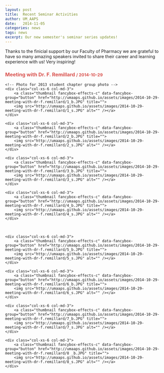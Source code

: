 ```yaml
---
layout: post
title:  Recent Seminar Activities
author: UM_AAPS
date:   2014-11-05
categories: news
tags: news
excerpt: Our new semester's seminar series updates!
---
```


Thanks to the finicial support by our Faculty of Pharmacy we are grateful to have so many amazing speakers invited to share their career and learning experience with us! Very inspiring!


<div class="row marketing">

<section id="transitions" class="col-xs-12">
    <div class="page-header">
        <h3 style="color:#d9534f">Meeting with Dr. F. Remillard <small>/ 2014-10-29</small></h3>
    </div>
    
    <!-- Photo for 2013 student chapter group photo -->    
    <div class="col-xs-6 col-md-3">
        <a class="thumbnail fancybox-effects-c" data-fancybox-group="button" href="http://umaaps.github.io/assets/images/2014-10-29-meeting-with-dr-f.remillard/1_b.JPG" title="">
        <img src="http://umaaps.github.io/assets/images/2014-10-29-meeting-with-dr-f.remillard/1_s.JPG" alt="" /></a>
    </div>
    
    <div class="col-xs-6 col-md-3">
        <a class="thumbnail fancybox-effects-c" data-fancybox-group="button" href="http://umaaps.github.io/assets/images/2014-10-29-meeting-with-dr-f.remillard/2_b.JPG" title="">
        <img src="http://umaaps.github.io/assets/images/2014-10-29-meeting-with-dr-f.remillard/2_s.JPG" alt="" /></a>
    </div>

    <div class="col-xs-6 col-md-3">
        <a class="thumbnail fancybox-effects-c" data-fancybox-group="button" href="http://umaaps.github.io/assets/images/2014-10-29-meeting-with-dr-f.remillard/3_b.JPG" title="">
        <img src="http://umaaps.github.io/assets/images/2014-10-29-meeting-with-dr-f.remillard/3_s.JPG" alt="" /></a>
    </div>

    <div class="col-xs-6 col-md-3">
        <a class="thumbnail fancybox-effects-c" data-fancybox-group="button" href="http://umaaps.github.io/assets/images/2014-10-29-meeting-with-dr-f.remillard/4_b.JPG" title="">
        <img src="http://umaaps.github.io/assets/images/2014-10-29-meeting-with-dr-f.remillard/4_s.JPG" alt="" /></a>
    </div>

</br>

    <div class="col-xs-6 col-md-3">
        <a class="thumbnail fancybox-effects-c" data-fancybox-group="button" href="http://umaaps.github.io/assets/images/2014-10-29-meeting-with-dr-f.remillard/5_b.JPG" title="">
        <img src="http://umaaps.github.io/assets/images/2014-10-29-meeting-with-dr-f.remillard/5_s.JPG" alt="" /></a>
    </div>

    <div class="col-xs-6 col-md-3">
        <a class="thumbnail fancybox-effects-c" data-fancybox-group="button" href="http://umaaps.github.io/assets/images/2014-10-29-meeting-with-dr-f.remillard/6_b.JPG" title="">
        <img src="http://umaaps.github.io/assets/images/2014-10-29-meeting-with-dr-f.remillard/6_s.JPG" alt="" /></a>
    </div>

    <div class="col-xs-6 col-md-3">
        <a class="thumbnail fancybox-effects-c" data-fancybox-group="button" href="http://umaaps.github.io/assets/images/2014-10-29-meeting-with-dr-f.remillard/7_b.JPG" title="">
        <img src="http://umaaps.github.io/assets/images/2014-10-29-meeting-with-dr-f.remillard/7_s.JPG" alt="" /></a>
    </div>

    <div class="col-xs-6 col-md-3">
        <a class="thumbnail fancybox-effects-c" data-fancybox-group="button" href="http://umaaps.github.io/assets/images/2014-10-29-meeting-with-dr-f.remillard/8 _b.JPG" title="">
        <img src="http://umaaps.github.io/assets/images/2014-10-29-meeting-with-dr-f.remillard/8_s.JPG" alt="" /></a>
    </div>

</section>

</div>
